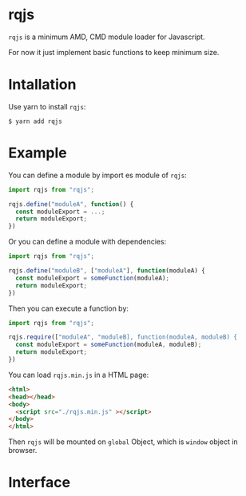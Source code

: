 # rqjs

`rqjs` is a minimum AMD, CMD module loader for Javascript.

For now it just implement basic functions to keep minimum size.

# Intallation

Use yarn to install `rqjs`:
```shell
$ yarn add rqjs
```

# Example

You can define a module by import es module of `rqjs`:
```javascript
import rqjs from "rqjs";

rqjs.define("moduleA", function() {
  const moduleExport = ...;
  return moduleExport;
})
```

Or you can define a module with dependencies:
```javascript
import rqjs from "rqjs";

rqjs.define("moduleB", ["moduleA"], function(moduleA) {
  const moduleExport = someFunction(moduleA);
  return moduleExport;
})
```

Then you can execute a function by:
```javascript
import rqjs from "rqjs";

rqjs.require(["moduleA", "moduleB], function(moduleA, moduleB) {
  const moduleExport = someFunction(moduleA, moduleB);
  return moduleExport;
})
```

You can load `rqjs.min.js` in a HTML page:
```html
<html>
<head></head>
<body>
  <script src="./rqjs.min.js" ></script>
</body>
</html>
```
Then `rqjs` will be mounted on `global` Object, which is `window` object in browser. 

# Interface